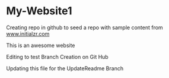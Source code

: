 # My-Website1
Creating repo in github to seed a repo with sample content from www.initialzr.com

This is an awesome website

Editing to test Branch Creation on Git Hub

Updating this file for the UpdateReadme Branch
